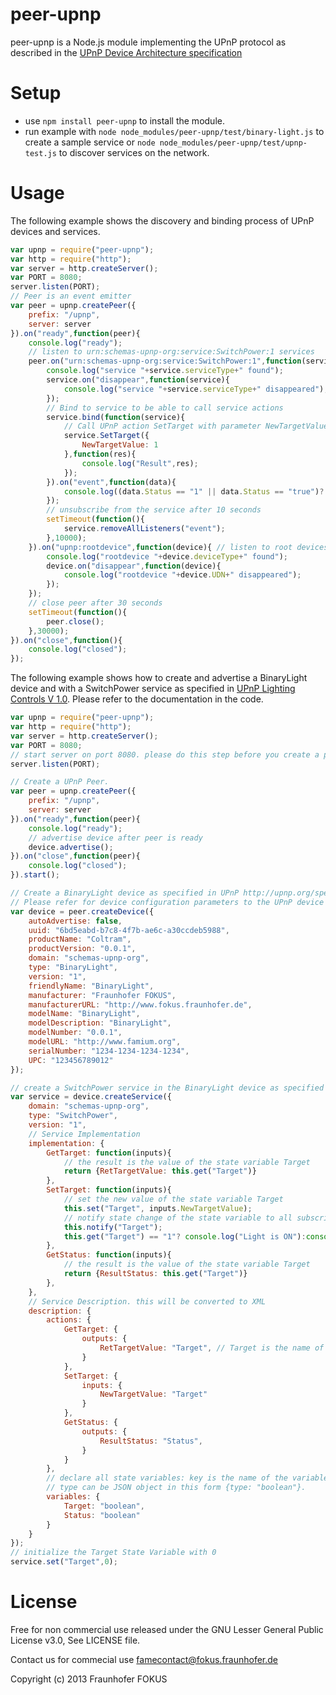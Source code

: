 peer-upnp 
=========

peer-upnp is a Node.js module implementing the UPnP protocol as described in the [UPnP Device Architecture specification](http://www.upnp.org/specs/arch/UPnP-arch-DeviceArchitecture-v1.1.pdf)

Setup
=====

  * use `npm install peer-upnp` to install the module.
  * run example with `node node_modules/peer-upnp/test/binary-light.js` to create a sample service or `node node_modules/peer-upnp/test/upnp-test.js` to discover services on the network.
  
Usage
=====

The following example shows the discovery and binding process of UPnP devices and services.

```javascript
var upnp = require("peer-upnp");
var http = require("http");
var server = http.createServer();
var PORT = 8080;
server.listen(PORT);
// Peer is an event emitter
var peer = upnp.createPeer({
	prefix: "/upnp",
	server: server
}).on("ready",function(peer){
	console.log("ready");
	// listen to urn:schemas-upnp-org:service:SwitchPower:1 services
	peer.on("urn:schemas-upnp-org:service:SwitchPower:1",function(service){
		console.log("service "+service.serviceType+" found");
		service.on("disappear",function(service){
			console.log("service "+service.serviceType+" disappeared");
		});
		// Bind to service to be able to call service actions
		service.bind(function(service){
			// Call UPnP action SetTarget with parameter NewTargetValue
			service.SetTarget({
				NewTargetValue: 1
			},function(res){
				console.log("Result",res);
			});
		}).on("event",function(data){
			console.log((data.Status == "1" || data.Status == "true")? "Light is ON": "Light is OFF" );
		});
		// unsubscribe from the service after 10 seconds 
		setTimeout(function(){
			service.removeAllListeners("event");
		},10000);
	}).on("upnp:rootdevice",function(device){ // listen to root devices
		console.log("rootdevice "+device.deviceType+" found");
		device.on("disappear",function(device){
			console.log("rootdevice "+device.UDN+" disappeared");
		});
	});
	// close peer after 30 seconds
	setTimeout(function(){
		peer.close();
	},30000);
}).on("close",function(){
	console.log("closed");
});
```

The following example shows how to create and advertise a BinaryLight device and with a SwitchPower service as specified in [UPnP Lighting Controls V 1.0](http://upnp.org/specs/ha/lighting/). Please refer to the documentation in the code.

```javascript
var upnp = require("peer-upnp");
var http = require("http");
var server = http.createServer();
var PORT = 8080;
// start server on port 8080. please do this step before you create a peer
server.listen(PORT);

// Create a UPnP Peer. 
var peer = upnp.createPeer({
	prefix: "/upnp",
	server: server
}).on("ready",function(peer){
	console.log("ready");
	// advertise device after peer is ready
	device.advertise();
}).on("close",function(peer){
	console.log("closed");
}).start();

// Create a BinaryLight device as specified in UPnP http://upnp.org/specs/ha/UPnP-ha-BinaryLight-v1-Device.pdf.  
// Please refer for device configuration parameters to the UPnP device architecture.
var device = peer.createDevice({
	autoAdvertise: false,
	uuid: "6bd5eabd-b7c8-4f7b-ae6c-a30ccdeb5988",
	productName: "Coltram",
	productVersion: "0.0.1",
	domain: "schemas-upnp-org",
	type: "BinaryLight",
	version: "1",
	friendlyName: "BinaryLight",
	manufacturer: "Fraunhofer FOKUS",
	manufacturerURL: "http://www.fokus.fraunhofer.de",
	modelName: "BinaryLight",
	modelDescription: "BinaryLight",
	modelNumber: "0.0.1",
	modelURL: "http://www.famium.org",
	serialNumber: "1234-1234-1234-1234",
	UPC: "123456789012"
});

// create a SwitchPower service in the BinaryLight device as specified here http://upnp.org/specs/ha/UPnP-ha-SwitchPower-v1-Service.pdf
var service = device.createService({
	domain: "schemas-upnp-org",
	type: "SwitchPower",
	version: "1",
	// Service Implementation
	implementation: {
		GetTarget: function(inputs){
			// the result is the value of the state variable Target
			return {RetTargetValue: this.get("Target")}
		},
		SetTarget: function(inputs){
			// set the new value of the state variable Target
			this.set("Target", inputs.NewTargetValue); 
			// notify state change of the state variable to all subscribers
			this.notify("Target");
			this.get("Target") == "1"? console.log("Light is ON"):console.log("Light is OFF");
		},
		GetStatus: function(inputs){
			// the result is the value of the state variable Target
			return {ResultStatus: this.get("Target")}
		},
	},
	// Service Description. this will be converted to XML 
	description: {
		actions: {
			GetTarget: {
				outputs: {
					RetTargetValue: "Target", // Target is the name of the state variable
				}
			},
			SetTarget: {
				inputs: {
					NewTargetValue: "Target"
				}
			},
			GetStatus: {
				outputs: {
					ResultStatus: "Status",
				}
			}
		},
		// declare all state variables: key is the name of the variable and value is the type of the variable. 
		// type can be JSON object in this form {type: "boolean"}. 
		variables: {
			Target: "boolean", 
			Status: "boolean"
		}
	}
});
// initialize the Target State Variable with 0
service.set("Target",0);
```

License
=======

Free for non commercial use released under the GNU Lesser General Public License v3.0, See LICENSE file.

Contact us for commecial use famecontact@fokus.fraunhofer.de

Copyright (c) 2013 Fraunhofer FOKUS
